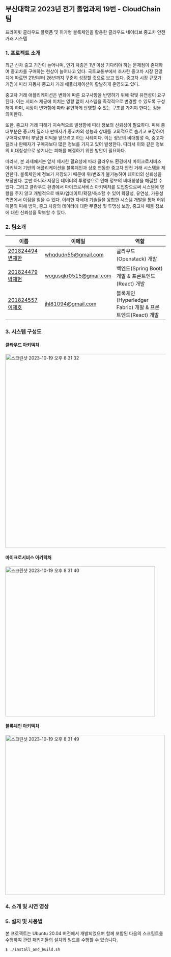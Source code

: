 ## 부산대학교 2023년 전기 졸업과제 19번 - CloudChain팀  
프라이빗 클라우드 플랫폼 및 허가형 블록체인을 활용한 클라우드 네이티브 중고차 안전 거래 시스템

### 1. 프로젝트 소개

최근 신차 출고 기간이 늘어나며, 인기 차종은 1년 이상 기다려야 하는 문제점이 존재하여 중고차를 구매하는 현상이 늘어나고 있다. 국토교통부에서 조사한 중고차 시장 전망치에 따르면 21년부터 26년까지 꾸준히 성장할 것으로 보고 있다. 중고차 시장 규모가 커짐에 따라 자동차 중고차 거래 애플리케이션이 활발하게 운영되고 있다.

중고차 거래 애플리케이션은 변화에 따른 요구사항을 반영하기 위해 확및 유연성이 요구된다. 이는 서비스 제공에 미치는 영향 없이 시스템을 즉각적으로 변경할 수 있도록 구성해야 하며, 시장이 변화함에 따라 유연하게 반영할 수 있는 구조를 가져야 한다는 점을 의미한다. 

또한, 중고차 거래 피해가 지속적으로 발생함에 따라 정보의 신뢰성이 필요하다. 피해 중 대부분은 중고차 딜러나 판매자가 중고차의 성능과 상태를 고의적으로 숨기고 포장하여 구매자로부터 부당한 이익을 얻으려고 하는 사례이다. 이는 정보의 비대칭성 즉, 중고차 딜러나 판매자가 구매자보다 많은 정보를 가지고 있어 발생한다. 따라서 이와 같은 정보의 비대칭성으로 생겨나는 피해를 해결하기 위한 방안이 필요하다. 

따라서, 본 과제에서는 앞서 제시한 필요성에 따라 클라우드 환경에서 마이크로서비스 아키텍처 기반의 애플리케이션을 블록체인과 상호 연동한 중고차 안전 거래 시스템을 제안한다. 블록체인에 정보가 저장되기 때문에 위/변조가 불가능하여 데이터의 신뢰성을 보장한다. 뿐만 아니라 저장된 데이터의 투명성으로 인해 정보의 비대칭성을 해결할 수 있다. 그리고 클라우드 환경에서 마이크로서비스 아키텍처를 도입함으로써 시스템에 영향을 주지 않고 개별적으로 배포/업데이트/확장/축소할 수 있어 확장성, 유연성, 가용성 측면에서 이점을 얻을 수 있다. 이러한 차세대 기술들을 융합한 시스템 개발을 통해 허위 매물의 피해 방지, 중고 차량의 데이터에 대한 무결성 및 투명성 보장, 중고차 매물 정보에 대한 신뢰성을 확보할 수 있다. 

### 2. 팀소개

|이름|이메일|역할|
|---|---|------|
|[201824494 변재한](https://github.com/jaehanbyun)|whqdudn55@gmail.com|클라우드(Openstack) 개발|
|[201824479 박재현](https://github.com/wogusqkr0515)|wogusqkr0515@gmail.com|백엔드(Spring Boot) 개발 & 프론트엔드(React) 개발|
|[201824557 이제호](https://github.com/jhl8109)|jhl81094@gmail.com|블록체인(Hyperledger Fabric) 개발 & 프론트엔드(React) 개발|



### 3. 시스템 구성도

#### 클라우드 아키텍처
<img width="608" alt="스크린샷 2023-10-19 오후 8 31 32" src="https://github.com/pnucse-capstone/capstone-2023-1-19/assets/78259314/ee65ecda-835e-4c12-838b-1d4b69578233">

#### 마이크로서비스 아키텍처
<img width="470" alt="스크린샷 2023-10-19 오후 8 31 40" src="https://github.com/pnucse-capstone/capstone-2023-1-19/assets/78259314/008558a7-8710-43ff-92bb-c5b9610b3568">

#### 블록체인 아키텍처
<img width="501" alt="스크린샷 2023-10-19 오후 8 31 49" src="https://github.com/pnucse-capstone/capstone-2023-1-19/assets/78259314/dfd7c2df-f8da-4781-b6a8-757c991553eb">


### 4. 소개 및 시연 영상

<!-- [![부산대학교 정보컴퓨터공학부 소개](http://img.youtube.com/vi/zh_gQ_lmLqE/0.jpg)](https://youtu.be/zh_gQ_lmLqE) -->

### 5. 설치 및 사용법

본 프로젝트는 Ubuntu 20.04 버전에서 개발되었으며 함께 포함된 다음의 스크립트를 수행하여 
관련 패키지들의 설치와 빌드를 수행할 수 있습니다.
```
$ ./install_and_build.sh
```
